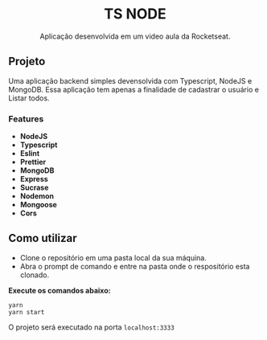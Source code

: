 <h1 align="center"> TS NODE </h1>
<p align="center"> Aplicação desenvolvida em um video aula da Rocketseat. </p>
 
## Projeto
Uma aplicação backend simples devensolvida com Typescript, NodeJS e MongoDB.
Essa aplicação tem apenas a finalidade de cadastrar o usuário e Listar todos.

### Features

- **NodeJS** 
- **Typescript**
- **Eslint**
- **Prettier**
- **MongoDB**
- **Express**
- **Sucrase**
- **Nodemon**
- **Mongoose**
- **Cors**

## Como utilizar
- Clone o repositório em uma pasta local da sua máquina.
- Abra o prompt de comando e entre na pasta onde o respositório esta clonado.

**Execute os comandos abaixo:**
```
yarn
yarn start
```

O projeto será executado na porta ```localhost:3333```

